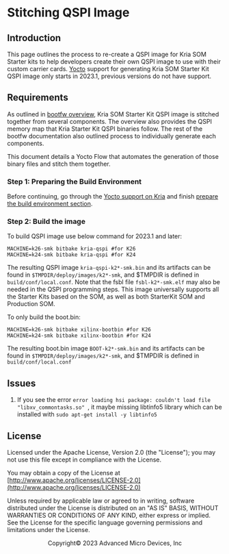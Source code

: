 
# Stitching QSPI Image

## Introduction

This page outlines the process to re-create a QSPI image for Kria SOM Starter kits to help developers create their own QSPI image to use with their custom carrier cards. [Yocto](https://xilinx-wiki.atlassian.net/wiki/spaces/A/pages/18841883/Yocto) support for generating Kria SOM Starter Kit QSPI image only starts in 2023.1, previous versions do not have support.

## Requirements

As outlined in [bootfw overview](./bootfw_overview.md), Kria SOM Starter Kit QSPI image is stitched together from several components. The overview also provides the QSPI memory map that Kria Starter Kit QSPI binaries follow. The rest of the bootfw documentation also outlined process to individually generate each components.

This document details a Yocto Flow that automates the generation of those binary files and stitch them together.

### Step 1: Preparing the Build Environment

Before continuing, go through the  [Yocto support on Kria](https://xilinx.github.io/kria-apps-docs/yocto.html) and finish [prepare the build environment section](https://xilinx.github.io/kria-apps-docs/yocto/build/html/docs/yocto_kria_support.html#prepare-the-build-environment).

### Step 2: Build the image

To build QSPI image use below command for 2023.1 and later:

```shell
MACHINE=k26-smk bitbake kria-qspi #for K26
MACHINE=k24-smk bitbake kria-qspi #for K24
```

The resulting QSPI image ```kria-qspi-k2*-smk.bin``` and its artifacts can be found in ```$TMPDIR/deploy/images/k2*-smk```, and $TMPDIR is defined in ```build/conf/local.conf```. Note that the fsbl file ```fsbl-k2*-smk.elf``` may also be needed in the QSPI programming steps. This image universally supports all the Starter Kits based on the SOM, as well as both StarterKit SOM and Production SOM.

To only build the boot.bin:

```shell
MACHINE=k26-smk bitbake xilinx-bootbin #for K26
MACHINE=k24-smk bitbake xilinx-bootbin #for K24
```

The resulting boot.bin image ```BOOT-k2*-smk.bin``` and its artifacts can be found in ```$TMPDIR/deploy/images/k2*-smk```, and $TMPDIR is defined in ```build/conf/local.conf```

## Issues

1. If you see the error ```error loading hsi package: couldn't load file "libxv_commontasks.so" ```, it maybe missing libtinfo5 library which can be installed with ```sudo apt-get install -y libtinfo5```

## License

Licensed under the Apache License, Version 2.0 (the "License"); you may not use this file except in compliance with the License.

You may obtain a copy of the License at
[http://www.apache.org/licenses/LICENSE-2.0](http://www.apache.org/licenses/LICENSE-2.0)

Unless required by applicable law or agreed to in writing, software distributed under the License is distributed on an "AS IS" BASIS, WITHOUT WARRANTIES OR CONDITIONS OF ANY KIND, either express or implied. See the License for the specific language governing permissions and limitations under the License.

<p class="sphinxhide" align="center">Copyright&copy; 2023 Advanced Micro Devices, Inc</p>